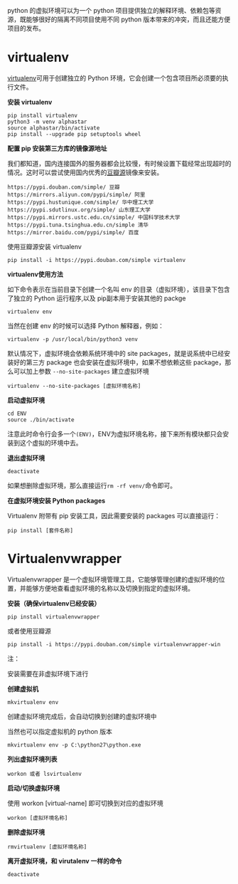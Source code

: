 python 的虚拟环境可以为一个 python 项目提供独立的解释环境、依赖包等资源，既能够很好的隔离不同项目使用不同 python 版本带来的冲突，而且还能方便项目的发布。

# virtualenv #

[virtualenv](http://pypi.python.org/pypi/virtualenv)可用于创建独立的 Python 环境，它会创建一个包含项目所必须要的执行文件。

**安装 virtualenv**

```
pip install virtualenv
python3 -m venv alphastar
source alphastar/bin/activate
pip install --upgrade pip setuptools wheel
```


**配置 pip 安装第三方库的镜像源地址**

我们都知道，国内连接国外的服务器都会比较慢，有时候设置下载经常出现超时的情况。这时可以尝试使用国内优秀的[豆瓣源](https://pypi.douban.com/simple)镜像来安装。

```text
https://pypi.douban.com/simple/ 豆瓣
https://mirrors.aliyun.com/pypi/simple/ 阿里
https://pypi.hustunique.com/simple/ 华中理工大学
https://pypi.sdutlinux.org/simple/ 山东理工大学
https://pypi.mirrors.ustc.edu.cn/simple/ 中国科学技术大学
https://pypi.tuna.tsinghua.edu.cn/simple 清华
https://mirror.baidu.com/pypi/simple/ 百度
```
使用豆瓣源安装 virtualenv

```
pip install -i https://pypi.douban.com/simple virtualenv
```

**virtualenv使用方法**

如下命令表示在当前目录下创建一个名叫 env 的目录（虚拟环境），该目录下包含了独立的 Python 运行程序,以及 pip副本用于安装其他的 packge

```
virtualenv env
```


当然在创建 env 的时候可以选择 Python 解释器，例如：

```
virtualenv -p /usr/local/bin/python3 venv
```

默认情况下，虚拟环境会依赖系统环境中的 site packages，就是说系统中已经安装好的第三方 package 也会安装在虚拟环境中，如果不想依赖这些 package，那么可以加上参数 `--no-site-packages` 建立虚拟环境

```
virtualenv --no-site-packages [虚拟环境名称]
```

**启动虚拟环境**

```
cd ENV
source ./bin/activate
```

注意此时命令行会多一个`(ENV)`，ENV为虚拟环境名称，接下来所有模块都只会安装到这个虚拟的环境中去。

**退出虚拟环境**

```
deactivate
```

如果想删除虚拟环境，那么直接运行`rm -rf venv/`命令即可。

**在虚拟环境安装 Python packages**

Virtualenv 附带有 pip 安装工具，因此需要安装的 packages 可以直接运行：

```
pip install [套件名称]
```

# Virtualenvwrapper

Virtualenvwrapper 是一个虚拟环境管理工具，它能够管理创建的虚拟环境的位置，并能够方便地查看虚拟环境的名称以及切换到指定的虚拟环境。


**安装（确保virtualenv已经安装）**

```
pip install virtualenvwrapper
```

或者使用豆瓣源

```
pip install -i https://pypi.douban.com/simple virtualenvwrapper-win
```

注：

安装需要在非虚拟环境下进行

**创建虚拟机**

```
mkvirtualenv env
```

创建虚拟环境完成后，会自动切换到创建的虚拟环境中

当然也可以指定虚拟机的 python 版本

```
mkvirtualenv env -p C:\python27\python.exe
```

**列出虚拟环境列表**

```
workon 或者 lsvirtualenv
```

**启动/切换虚拟环境**

使用 workon [virtual-name] 即可切换到对应的虚拟环境

```
workon [虚拟环境名称]
```


**删除虚拟环境**

```
rmvirtualenv [虚拟环境名称]
```

**离开虚拟环境，和 virutalenv 一样的命令**

```
deactivate
```
